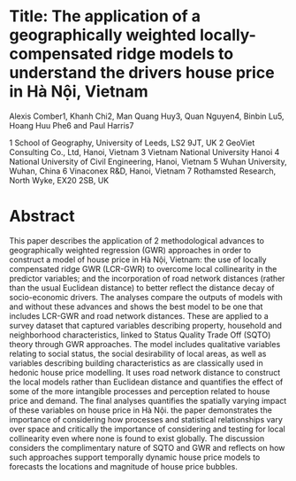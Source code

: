 # Title: The application of a geographically weighted locally-compensated ridge models to understand the drivers house price in Hà Nội, Vietnam

Alexis Comber1, Khanh Chi2, Man Quang Huy3, Quan Nguyen4, Binbin Lu5, Hoang Huu Phe6 and Paul Harris7 

1 School of Geography, University of Leeds, LS2 9JT, UK
2 GeoViet Consulting Co., Ltd, Hanoi, Vietnam
3 Vietnam National University Hanoi
4 National University of Civil Engineering, Hanoi, Vietnam
5 Wuhan University, Wuhan, China
6 Vinaconex R&D, Hanoi, Vietnam
7 Rothamsted Research, North Wyke, EX20 2SB, UK


# Abstract 

This paper describes the application of 2 methodological advances to geographically weighted regression (GWR) approaches in order to construct a model of house price in Hà Nội, Vietnam: the use of locally compensated ridge GWR (LCR-GWR) to overcome local collinearity in the predictor variables; and the incorporation of road network distances (rather than the usual Euclidean distance) to better reflect the distance decay of socio-economic drivers. The analyses compare the outputs of models with and without these advances and shows the best model to be one that includes LCR-GWR and road network distances. These are applied to a survey dataset that captured variables describing property, household and neighborhood characteristics, linked to Status Quality Trade Off (SQTO) theory through GWR approaches. The model includes qualitative variables relating to social status, the social desirability of local areas, as well as variables describing building characteristics as are classically used in hedonic house price modelling. It uses road network distance to construct the local models rather than Euclidean distance and quantifies the effect of some of the more intangible processes and perception related to house price and demand. The final analyses quantifies the spatially varying impact of these variables on house price in Hà Nội. the paper demonstrates the importance of considering how processes and statistical relationships vary over space and critically the importance of considering and testing for local collinearity even where none is found to exist globally. The discussion considers the complimentary nature of SQTO and GWR and reflects on how such approaches support temporally dynamic house price models to forecasts the locations and magnitude of house price bubbles.
